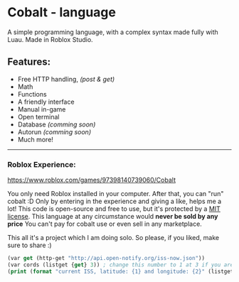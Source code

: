# Cobalt - language

A simple programming language, with a complex syntax made fully with Luau.
Made in Roblox Studio.

## Features:

- Free HTTP handling, _(post & get)_
- Math
- Functions
- A friendly interface
- Manual in-game
- Open terminal
- Database _(comming soon)_
- Autorun _(comming soon)_
- Much more!

---

### Roblox Experience:

https://www.roblox.com/games/97398140739060/Cobalt

You only need Roblox installed in your computer. After that, you can "run" cobalt :D
Only by entering in the experience and giving a like, helps me a lot!
This code is open-source and free to use, but it's protected by a [MIT license](./LICENSE).
This language at any circumstance would **never be sold by any price**
You can't pay for cobalt use or even sell in any marketplace.

This all it's a project which I am doing solo. So please, if you liked, make sure to share :)

```clojure
(var get (http-get "http://api.open-notify.org/iss-now.json"))
(var cords (listget {get} 3)) ; change this number to 1 at 3 if you are getting errors, this is a iss-now.json issue.
(print (format "current ISS, latitude: {1} and longitude: {2}" (listget {cords} 1) (listget {cords} 2)))
```

